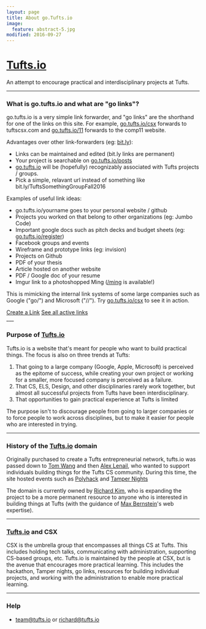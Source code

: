 ```yaml
---
layout: page
title: About go.Tufts.io
image:
  feature: abstract-5.jpg
modified: 2016-09-27
---
```


# [Tufts.io](http://tufts.io)
An attempt to encourage practical and interdisciplinary projects at Tufts.

---

### What is go.tufts.io and what are "go links"?
go.tufts.io is a very simple link forwarder, and "go links" are the shorthand for one of the links on this site.  For example, [go.tufts.io/csx](http://go.tufts.io/csx) forwards to tuftscsx.com and [go.tufts.io/11](http://go.tufts.io/11) forwards to the comp11 website.

Advantages over other link-forwarders (eg: [bit.ly](http://bit.ly)):

* Links can be maintained and edited (bit.ly links are permanent)
* Your project is searchable on [go.tufts.io/posts](/posts)
* [go.tufts.io](/) will be (hopefully) recognizably associated with Tufts projects / groups.
* Pick a simple, relavant url instead of something like bit.ly/TuftsSomethingGroupFall2016

Examples of useful link ideas:

* go.tufts.io/yourname goes to your personal website / github
* Projects you worked on that belong to other organizations (eg: Jumbo Code)
* Important google docs such as pitch decks and budget sheets (eg: [go.tufts.io/register](http://go.tufts.io/register))
* Facebook groups and events
* Wireframe and prototype links (eg: invision)
* Projects on Github
* PDF of your thesis
* Article hosted on another website
* PDF / Google doc of your resume
* Imgur link to a photoshopped Ming ([/ming](http://go.tufts.io/ming) is available!)

This is mimicking the internal link systems of some large companies such as Google ("go/") and Microsoft ("//").  Try [go.tufts.io/csx](http://go.tufts.io/csx) to see it in action.

<div markdown="0"><a href="/new" class="btn btn-info">Create a Link</a> <a href="/posts" class="btn btn-info">See all active links</a></div>
___

### Purpose of [Tufts.io](http://tufts.io)
Tufts.io is a website that's meant for people who want to build practical things.  The focus is also on three trends at Tufts:

1. That going to a large company (Google, Apple, Microsoft) is perceived as the epitome of success, while creating your own project or working for a smaller, more focused company is perceived as a failure.
2. That CS, ELS, Design, and other disciplinaries rarely work together, but almost all successful projects from Tufts have been interdisciplinary.
3. That opportunities to gain practical experience at Tufts is limited

The purpose isn't to discourage people from going to larger companies or to force people to work across disciplines, but to make it easier for people who are interested in trying.

___

### History of the [Tufts.io](http://tufts.io) domain

Originally purchased to create a Tufts entrepreneurial network, tufts.io was passed down to [Tom Wang](http://www.womtang.me/) and then [Alex Lenail](http://alexlenail.me), who wanted to support individuals building things for the Tufts CS community.  During this time, the site hosted events such as [Polyhack](http://2015.polyhack.tufts.io) and [Tamper Nights](https://www.facebook.com/events/715024135262599/)

The domain is currently owned by [Richard Kim](http://cwrichardkim.com), who is expanding the project to be a more permanent resource to anyone who is interested in building things at Tufts (with the guidance of [Max Bernstein](http://bernsteinbear.com/)'s web expertise).

___

### [Tufts.io](http://tufts.io) and CSX
CSX is the umbrella group that encompasses all things CS at Tufts.  This includes holding tech talks, communicating with administration, supporting CS-based groups, etc.  Tufts.io is maintained by the people at CSX, but is the avenue that encourages more practical learning.  This includes the hackathon, Tamper nights, go links, resources for building individual projects, and working with the administration to enable more practical learning.

___

### Help
* team@tufts.io or richard@tufts.io
